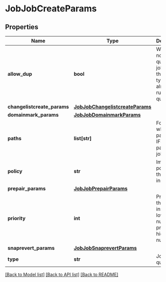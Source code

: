 # JobJobCreateParams

## Properties
Name | Type | Description | Notes
------------ | ------------- | ------------- | -------------
**allow_dup** | **bool** | Whether or not to queue the job if one of the same type is already running or queued. | [optional] 
**changelistcreate_params** | [**JobJobChangelistcreateParams**](JobJobChangelistcreateParams.md) |  | [optional] 
**domainmark_params** | [**JobJobDomainmarkParams**](JobJobDomainmarkParams.md) |  | [optional] 
**paths** | **list[str]** | For jobs which take paths, the IFS paths to pass to the job. | 
**policy** | **str** | Impact policy of this job instance. | [optional] 
**prepair_params** | [**JobJobPrepairParams**](JobJobPrepairParams.md) |  | [optional] 
**priority** | **int** | Priority of this job instance; lower numbers preempt higher numbers. | [optional] 
**snaprevert_params** | [**JobJobSnaprevertParams**](JobJobSnaprevertParams.md) |  | [optional] 
**type** | **str** | Job type to queue. | 

[[Back to Model list]](../README.md#documentation-for-models) [[Back to API list]](../README.md#documentation-for-api-endpoints) [[Back to README]](../README.md)


